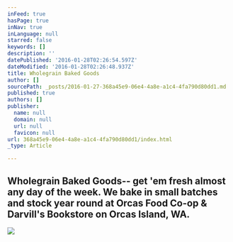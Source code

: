 ```yaml
---
inFeed: true
hasPage: true
inNav: true
inLanguage: null
starred: false
keywords: []
description: ''
datePublished: '2016-01-28T02:26:54.597Z'
dateModified: '2016-01-28T02:26:48.937Z'
title: Wholegrain Baked Goods
author: []
sourcePath: _posts/2016-01-27-368a45e9-06e4-4a8e-a1c4-4fa790d80dd1.md
published: true
authors: []
publisher:
  name: null
  domain: null
  url: null
  favicon: null
url: 368a45e9-06e4-4a8e-a1c4-4fa790d80dd1/index.html
_type: Article

---
```

## Wholegrain Baked Goods-- get 'em fresh almost any day of the week. We bake in small batches and stock year round at Orcas Food Co-op & Darvill's Bookstore on Orcas Island, WA.
![](https://s3-us-west-2.amazonaws.com/the-grid-img/p/78833e36c7f0871c5bc25d5da7c0a511174740b8.jpg)